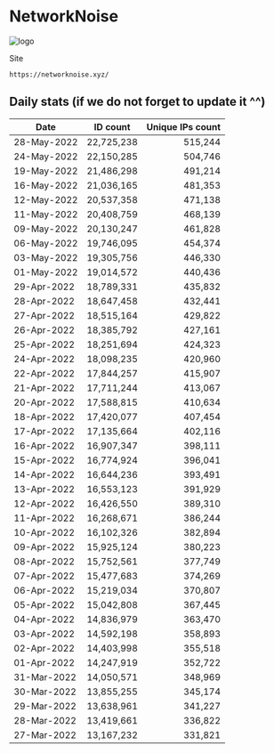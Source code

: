 # NetworkNoise

![logo](https://networknoise.xyz/img/logo.png)

Site
```
https://networknoise.xyz/
```
Daily stats (if we do not forget to update it ^^)
----

Date|ID count|Unique IPs count|
|---|---|--:|
28-May-2022|22,725,238|515,244
24-May-2022|22,150,285|504,746
19-May-2022|21,486,298|491,214
16-May-2022|21,036,165|481,353
12-May-2022|20,537,358|471,138
11-May-2022|20,408,759|468,139
09-May-2022|20,130,247|461,828
06-May-2022|19,746,095|454,374
03-May-2022|19,305,756|446,330
01-May-2022|19,014,572|440,436
29-Apr-2022|18,789,331|435,832
28-Apr-2022|18,647,458|432,441
27-Apr-2022|18,515,164|429,822
26-Apr-2022|18,385,792|427,161
25-Apr-2022|18,251,694|424,323
24-Apr-2022|18,098,235|420,960
22-Apr-2022|17,844,257|415,907
21-Apr-2022|17,711,244|413,067
20-Apr-2022|17,588,815|410,634
18-Apr-2022|17,420,077|407,454
17-Apr-2022|17,135,664|402,116
16-Apr-2022|16,907,347|398,111
15-Apr-2022|16,774,924|396,041
14-Apr-2022|16,644,236|393,491
13-Apr-2022|16,553,123|391,929
12-Apr-2022|16,426,550|389,310
11-Apr-2022|16,268,671|386,244
10-Apr-2022|16,102,326|382,894
09-Apr-2022|15,925,124|380,223
08-Apr-2022|15,752,561|377,749
07-Apr-2022|15,477,683|374,269
06-Apr-2022|15,219,034|370,807
05-Apr-2022|15,042,808|367,445
04-Apr-2022|14,836,979|363,470
03-Apr-2022|14,592,198|358,893
02-Apr-2022|14,403,998|355,518
01-Apr-2022|14,247,919|352,722
31-Mar-2022|14,050,571|348,969
30-Mar-2022|13,855,255|345,174
29-Mar-2022|13,638,961|341,227
28-Mar-2022|13,419,661|336,822
27-Mar-2022|13,167,232|331,821
